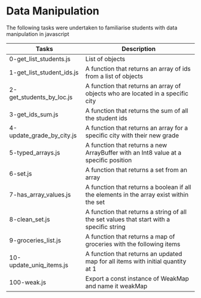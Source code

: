 # Data Manipulation

The following tasks were undertaken to familiarise students with data manipulation in javascript

| Tasks | Description |
| ----- | ----------- |
| 0-get_list_students.js | List of objects |
| 1-get_list_student_ids.js | A function that returns an array of ids from a list of objects |
| 2-get_students_by_loc.js | A function that returns an array of objects who are located in a specific city |
| 3-get_ids_sum.js | A function that returns the sum of all the student ids |
| 4-update_grade_by_city.js | A function that returns an array for a specific city with their new grade |
| 5-typed_arrays.js | A function that returns a new ArrayBuffer with an Int8 value at a specific position |
| 6-set.js | A function that returns a set from an array |
| 7-has_array_values.js | A function that returns a boolean if all the elements in the array exist within the set |
| 8-clean_set.js | A function that returns a string of all the set values that start with a specific string |
| 9-groceries_list.js | A function that returns a map of groceries with the following items |
| 10-update_uniq_items.js | A function that returns an updated map for all items with initial quantity at 1 |
| 100-weak.js | Export a const instance of WeakMap and name it weakMap |
